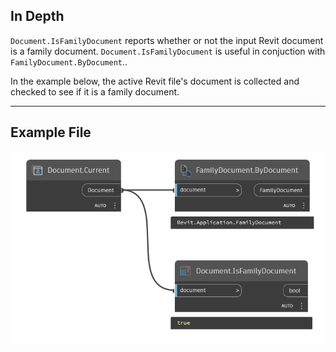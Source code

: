 ## In Depth
`Document.IsFamilyDocument` reports whether or not the input Revit document is a family document. `Document.IsFamilyDocument` is useful in conjuction with `FamilyDocument.ByDocument`..

In the example below, the active Revit file's document is collected and checked to see if it is a family document.
___
## Example File

![Document.IsFamilyDocument](./Revit.Application.Document.IsFamilyDocument_img.jpg)